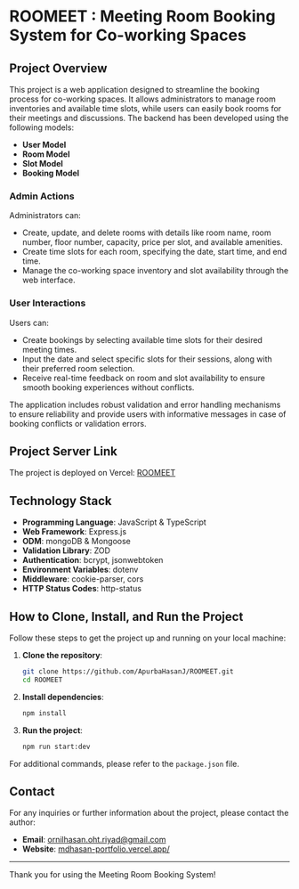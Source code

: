 # ROOMEET : Meeting Room Booking System for Co-working Spaces

## Project Overview

This project is a web application designed to streamline the booking process for co-working spaces. It allows administrators to manage room inventories and available time slots, while users can easily book rooms for their meetings and discussions. The backend has been developed using the following models:

- **User Model**
- **Room Model**
- **Slot Model**
- **Booking Model**

### Admin Actions

Administrators can:

- Create, update, and delete rooms with details like room name, room number, floor number, capacity, price per slot, and available amenities.
- Create time slots for each room, specifying the date, start time, and end time.
- Manage the co-working space inventory and slot availability through the web interface.

### User Interactions

Users can:

- Create bookings by selecting available time slots for their desired meeting times.
- Input the date and select specific slots for their sessions, along with their preferred room selection.
- Receive real-time feedback on room and slot availability to ensure smooth booking experiences without conflicts.

The application includes robust validation and error handling mechanisms to ensure reliability and provide users with informative messages in case of booking conflicts or validation errors.

## Project Server Link

The project is deployed on Vercel: [ROOMEET](https://roomeet.vercel.app)

## Technology Stack

- **Programming Language**: JavaScript & TypeScript
- **Web Framework**: Express.js
- **ODM**: mongoDB & Mongoose
- **Validation Library**: ZOD
- **Authentication**: bcrypt, jsonwebtoken
- **Environment Variables**: dotenv
- **Middleware**: cookie-parser, cors
- **HTTP Status Codes**: http-status

## How to Clone, Install, and Run the Project

Follow these steps to get the project up and running on your local machine:

1. **Clone the repository**:

   ```bash
   git clone https://github.com/ApurbaHasanJ/ROOMEET.git
   cd ROOMEET
   ```

2. **Install dependencies**:

   ```bash
   npm install
   ```

3. **Run the project**:
   ```bash
   npm run start:dev
   ```

For additional commands, please refer to the `package.json` file.

## Contact

For any inquiries or further information about the project, please contact the author:

- **Email**: [ornilhasan.oht.riyad@gmail.com](mailto:ornilhasan.oht.riyad@gmail.com)
- **Website**: [mdhasan-portfolio.vercel.app/](https://mdhasan-portfolio.vercel.app/)

---

Thank you for using the Meeting Room Booking System!